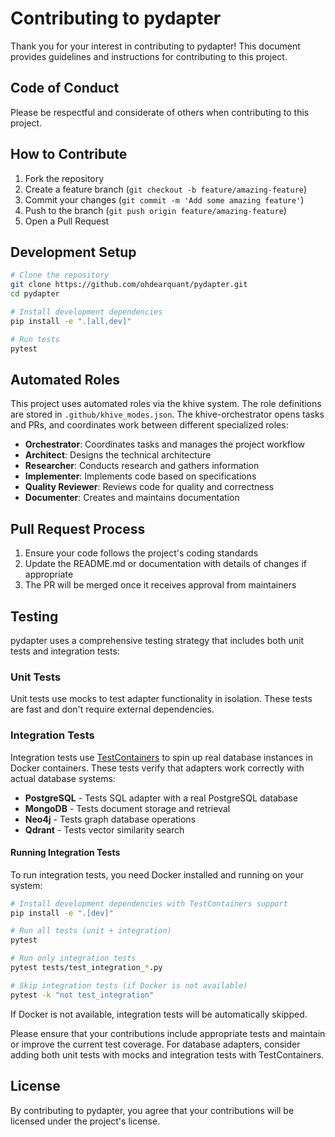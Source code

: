# Contributing to pydapter

Thank you for your interest in contributing to pydapter! This document provides
guidelines and instructions for contributing to this project.

## Code of Conduct

Please be respectful and considerate of others when contributing to this
project.

## How to Contribute

1. Fork the repository
2. Create a feature branch (`git checkout -b feature/amazing-feature`)
3. Commit your changes (`git commit -m 'Add some amazing feature'`)
4. Push to the branch (`git push origin feature/amazing-feature`)
5. Open a Pull Request

## Development Setup

```bash
# Clone the repository
git clone https://github.com/ohdearquant/pydapter.git
cd pydapter

# Install development dependencies
pip install -e ".[all,dev]"

# Run tests
pytest
```

## Automated Roles

This project uses automated roles via the khive system. The role definitions are
stored in `.github/khive_modes.json`. The khive-orchestrator opens tasks and
PRs, and coordinates work between different specialized roles:

- **Orchestrator**: Coordinates tasks and manages the project workflow
- **Architect**: Designs the technical architecture
- **Researcher**: Conducts research and gathers information
- **Implementer**: Implements code based on specifications
- **Quality Reviewer**: Reviews code for quality and correctness
- **Documenter**: Creates and maintains documentation

## Pull Request Process

1. Ensure your code follows the project's coding standards
2. Update the README.md or documentation with details of changes if appropriate
3. The PR will be merged once it receives approval from maintainers

## Testing

pydapter uses a comprehensive testing strategy that includes both unit tests and
integration tests:

### Unit Tests

Unit tests use mocks to test adapter functionality in isolation. These tests are
fast and don't require external dependencies.

### Integration Tests

Integration tests use [TestContainers](https://testcontainers.com/) to spin up
real database instances in Docker containers. These tests verify that adapters
work correctly with actual database systems:

- **PostgreSQL** - Tests SQL adapter with a real PostgreSQL database
- **MongoDB** - Tests document storage and retrieval
- **Neo4j** - Tests graph database operations
- **Qdrant** - Tests vector similarity search

#### Running Integration Tests

To run integration tests, you need Docker installed and running on your system:

```bash
# Install development dependencies with TestContainers support
pip install -e ".[dev]"

# Run all tests (unit + integration)
pytest

# Run only integration tests
pytest tests/test_integration_*.py

# Skip integration tests (if Docker is not available)
pytest -k "not test_integration"
```

If Docker is not available, integration tests will be automatically skipped.

Please ensure that your contributions include appropriate tests and maintain or
improve the current test coverage. For database adapters, consider adding both
unit tests with mocks and integration tests with TestContainers.

## License

By contributing to pydapter, you agree that your contributions will be licensed
under the project's license.
